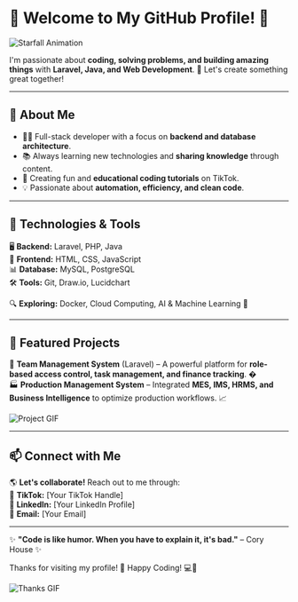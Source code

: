 # 🌟 Welcome to My GitHub Profile! 🌟

![Starfall Animation](https://media.giphy.com/media/example-starfall.gif)

I'm passionate about **coding, solving problems, and building amazing things** with **Laravel, Java, and Web Development**. 🚀 Let's create something great together!

---

## 🚀 About Me  
- 🧑‍💻 Full-stack developer with a focus on **backend and database architecture**.  
- 📚 Always learning new technologies and **sharing knowledge** through content.  
- 🎥 Creating fun and **educational coding tutorials** on TikTok.  
- 💡 Passionate about **automation, efficiency, and clean code**.  

---

## 🔧 Technologies & Tools  

🖥 **Backend:** Laravel, PHP, Java  
🎨 **Frontend:** HTML, CSS, JavaScript  
📊 **Database:** MySQL, PostgreSQL  
🛠 **Tools:** Git, Draw.io, Lucidchart  

🔍 **Exploring:** Docker, Cloud Computing, AI & Machine Learning 🤖  

---

## 📌 Featured Projects  
💼 **Team Management System** (Laravel) – A powerful platform for **role-based access control, task management, and finance tracking**. �  
🏭 **Production Management System** – Integrated **MES, IMS, HRMS, and Business Intelligence** to optimize production workflows. 📈  

![Project GIF](https://media.giphy.com/media/iIqmM5tTjmpOB9mpbn/giphy.gif)

---

## 📫 Connect with Me  
🌎 **Let's collaborate!** Reach out to me through:  
🔗 **TikTok:** [Your TikTok Handle]  
💼 **LinkedIn:** [Your LinkedIn Profile]  
📧 **Email:** [Your Email]  

---

✨ **"Code is like humor. When you have to explain it, it's bad."** – Cory House ✨  

Thanks for visiting my profile! 🚀 Happy Coding! 💻🎉  

![Thanks GIF](https://media4.giphy.com/media/v1.Y2lkPTc5MGI3NjExYjIwYTh6c3d5cjdneG5ianRtamtsbnR6bzdwMWdjYWh0bnp2NGVsdiZlcD12MV9pbnRlcm5hbF9naWZfYnlfaWQmY3Q9Zw/8IDovXLAixCDu/giphy.gif)
